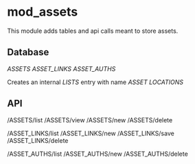 mod_assets
===========

This module adds tables and api calls meant to store assets.


Database
--------

*ASSETS*
*ASSET_LINKS*
*ASSET_AUTHS*

Creates an internal *LISTS* entry with name *ASSET LOCATIONS*

API
---

/ASSETS/list
/ASSETS/view
/ASSETS/new
/ASSETS/delete

/ASSET_LINKS/list
/ASSET_LINKS/new
/ASSET_LINKS/save
/ASSET_LINKS/delete

/ASSET_AUTHS/list
/ASSET_AUTHS/new
/ASSET_AUTHS/delete
